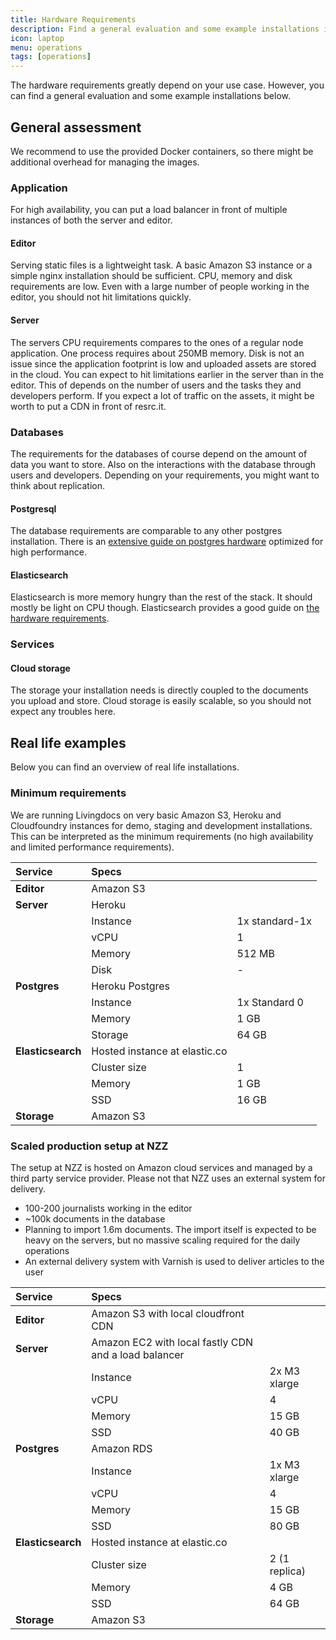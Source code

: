 ```yaml
---
title: Hardware Requirements
description: Find a general evaluation and some example installations in here.
icon: laptop
menu: operations
tags: [operations]
---
```


The hardware requirements greatly depend on your use case. However, you can find a general evaluation and some example installations below.

## General assessment

We recommend to use the provided Docker containers, so there might be additional overhead for managing the images.

### Application

For high availability, you can put a load balancer in front of multiple instances of both the server and editor.

#### Editor

Serving static files is a lightweight task. A basic Amazon S3 instance or a simple nginx installation should be sufficient. CPU, memory and disk requirements are low. Even with a large number of people working in the editor, you should not hit limitations quickly.

#### Server

The servers CPU requirements compares to the ones of a regular node application. One process requires about 250MB memory. Disk is not an issue since the application footprint is low and uploaded assets are stored in the cloud. You can expect to hit limitations earlier in the server than in the editor. This of depends on the number of users and the tasks they and developers perform.
 If you expect a lot of traffic on the assets, it might be worth to put a CDN in front of resrc.it.

### Databases

The requirements for the databases of course depend on the amount of data you want to store. Also on the interactions with the database through users and developers. Depending on your requirements, you might want to think about replication.

#### Postgresql

The database requirements are comparable to any other postgres installation. There is an [extensive guide on postgres hardware](https://wiki.postgresql.org/wiki/Database_Hardware) optimized for high performance.

#### Elasticsearch

Elasticsearch is more memory hungry than the rest of the stack. It should mostly be light on CPU though. Elasticsearch provides a good guide on [the hardware requirements](https://www.elastic.co/guide/en/elasticsearch/guide/master/hardware.html).


### Services

#### Cloud storage

The storage your installation needs is directly coupled to the documents you upload and store. Cloud storage is easily scalable, so you should not expect any troubles here.


## Real life examples

Below you can find an overview of real life installations.


### Minimum requirements

We are running Livingdocs on very basic Amazon S3, Heroku and Cloudfoundry instances for demo, staging and development installations. This can be interpreted as the minimum requirements (no high availability and limited performance requirements).

Service | Specs | |
:--- | :--- | ---
**Editor** | Amazon S3
**Server** | Heroku
| | Instance | 1x standard-1x
| | vCPU | 1
| | Memory | 512 MB
| | Disk | -
**Postgres** | Heroku Postgres
| | Instance | 1x Standard 0
| | Memory | 1 GB
| | Storage | 64 GB
**Elasticsearch** | Hosted instance at elastic.co
| | Cluster size | 1
| | Memory | 1 GB
| | SSD | 16 GB
**Storage** | Amazon S3


### Scaled production setup at NZZ

The setup at NZZ is hosted on Amazon cloud services and managed by a third party service provider. Please not that NZZ uses an external system for delivery.

- 100-200 journalists working in the editor
- ~100k documents in the database
- Planning to import 1.6m documents. The import itself is expected to be heavy on the servers, but no massive scaling required for the daily operations
- An external delivery system with Varnish is used to deliver articles to the user

Service | Specs | |
:--- | :--- | ---
**Editor** | Amazon S3 with local cloudfront CDN
**Server** | Amazon EC2 with local fastly CDN and a load balancer
| | Instance | 2x M3 xlarge
| | vCPU | 4
| | Memory | 15 GB
| | SSD | 40 GB
**Postgres** | Amazon RDS
| | Instance | 1x M3 xlarge
| | vCPU | 4
| | Memory | 15 GB
| | SSD | 80 GB
**Elasticsearch** | Hosted instance at elastic.co
| | Cluster size | 2 (1 replica)
| | Memory | 4 GB
| | SSD | 64 GB
**Storage** | Amazon S3
